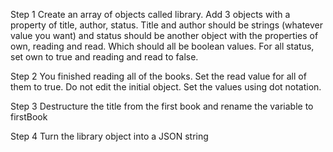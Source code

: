 Step 1
Create an array of objects called library. Add 3 objects with a property of title, author, status. Title and author should be strings (whatever value you want) and status should be another object with the properties of own, reading and read. Which should all be boolean values. For all status, set own to true and reading and read to false.

Step 2
You finished reading all of the books. Set the read value for all of them to true. Do not edit the initial object. Set the values using dot notation.

Step 3
Destructure the title from the first book and rename the variable to firstBook

Step 4
Turn the library object into a JSON string
